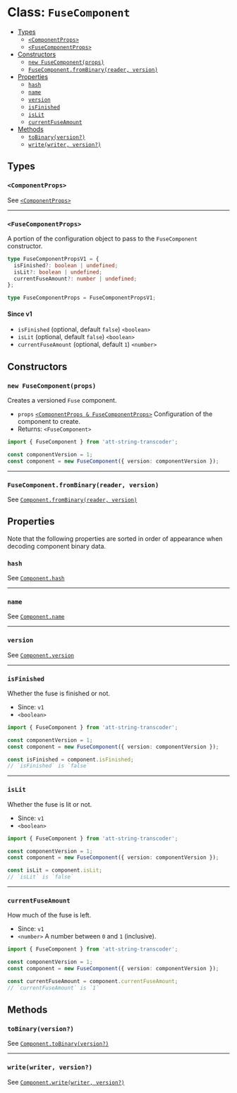 # Class: `FuseComponent`

- [Types](#types)
  - [`<ComponentProps>`](#componentprops)
  - [`<FuseComponentProps>`](#fusecomponentprops)
- [Constructors](#constructors)
  - [`new FuseComponent(props)`](#new-fusecomponentprops)
  - [`FuseComponent.fromBinary(reader, version)`](#fusecomponentfrombinaryreader-version)
- [Properties](#properties)
  - [`hash`](#hash)
  - [`name`](#name)
  - [`version`](#version)
  - [`isFinished`](#isfinished)
  - [`isLit`](#islit)
  - [`currentFuseAmount`](#currentfuseamount)
- [Methods](#methods)
  - [`toBinary(version?)`](#tobinaryversion)
  - [`write(writer, version?)`](#writewriter-version)

## Types

### `<ComponentProps>`

See [`<ComponentProps>`](./Component.md#componentprops)

---

### `<FuseComponentProps>`

A portion of the configuration object to pass to the `FuseComponent` constructor.

```ts
type FuseComponentPropsV1 = {
  isFinished?: boolean | undefined;
  isLit?: boolean | undefined;
  currentFuseAmount?: number | undefined;
};

type FuseComponentProps = FuseComponentPropsV1;
```

#### Since v1

- `isFinished` (optional, default `false`) `<boolean>`
- `isLit` (optional, default `false`) `<boolean>`
- `currentFuseAmount` (optional, default `1`) `<number>`

## Constructors

### `new FuseComponent(props)`

Creates a versioned `Fuse` component.

- `props` [`<ComponentProps & FuseComponentProps>`](#types) Configuration of the component to create.
- Returns: `<FuseComponent>`

```ts
import { FuseComponent } from 'att-string-transcoder';

const componentVersion = 1;
const component = new FuseComponent({ version: componentVersion });
```

---

### `FuseComponent.fromBinary(reader, version)`

See [`Component.fromBinary(reader, version)`](./Component.md#componentfrombinaryreader-version)

## Properties

Note that the following properties are sorted in order of appearance when decoding component binary data.

### `hash`

See [`Component.hash`](./Component.md#hash)

---

### `name`

See [`Component.name`](./Component.md#name)

---

### `version`

See [`Component.version`](./Component.md#version)

---

### `isFinished`

Whether the fuse is finished or not.

- Since: `v1`
- `<boolean>`

```ts
import { FuseComponent } from 'att-string-transcoder';

const componentVersion = 1;
const component = new FuseComponent({ version: componentVersion });

const isFinished = component.isFinished;
// `isFinished` is `false`
```

---

### `isLit`

Whether the fuse is lit or not.

- Since: `v1`
- `<boolean>`

```ts
import { FuseComponent } from 'att-string-transcoder';

const componentVersion = 1;
const component = new FuseComponent({ version: componentVersion });

const isLit = component.isLit;
// `isLit` is `false`
```

---

### `currentFuseAmount`

How much of the fuse is left.

- Since: `v1`
- `<number>` A number between `0` and `1` (inclusive).

```ts
import { FuseComponent } from 'att-string-transcoder';

const componentVersion = 1;
const component = new FuseComponent({ version: componentVersion });

const currentFuseAmount = component.currentFuseAmount;
// `currentFuseAmount` is `1`
```

## Methods

### `toBinary(version?)`

See [`Component.toBinary(version?)`](./Component.md#tobinaryversion)

---

### `write(writer, version?)`

See [`Component.write(writer, version?)`](./Component.md#writewriter-version)
